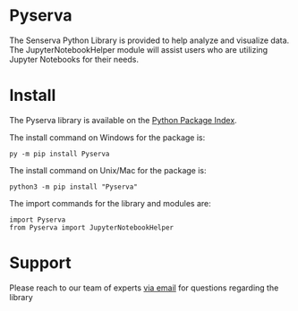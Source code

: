 
# Pyserva

The Senserva Python Library is provided to help analyze and visualize data. The JupyterNotebookHelper module will assist users who are utilizing Jupyter Notebooks for their needs. 

# Install

The Pyserva library is available on the [Python Package Index](https://pypi.org/project/Pyserva/).

The install command on Windows for the package is:

    py -m pip install Pyserva

The install command on Unix/Mac for the package is:

    python3 -m pip install "Pyserva"

  
  The import commands for the library and modules are:
  

    import Pyserva
    from Pyserva import JupyterNotebookHelper

# Support

Please reach to our team of experts [via email](mailto:support@senserva.com) for questions regarding the library
